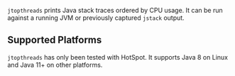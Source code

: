 
`jtopthreads` prints Java stack traces ordered by CPU usage. It can be run against a running JVM or previously captured `jstack` output.

## Supported Platforms

`jtopthreads` has only been tested with HotSpot. It supports Java 8 on Linux and Java 11+ on other platforms.

